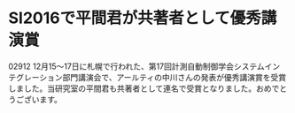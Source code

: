 # SI2016で平間君が共著者として優秀講演賞
02912 12月15〜17日に札幌で行われた、第17回計測自動制御学会システムインテグレーション部門講演会で、アールティの中川さんの発表が優秀講演賞を受賞しました。当研究室の平間君も共著者として連名で受賞となりました。おめでとうございます。
